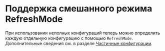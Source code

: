 # Поддержка смешанного режима RefreshMode

При использовании неполных конфигураций теперь можно определить каждую отдельную конфигурацию с помощью `RefreshMode`. Дополнительные сведения см. в разделе [Частичные конфигурации](https://msdn.microsoft.com/powershell/dsc/partialconfigs).



<!--HONumber=Aug16_HO3-->


